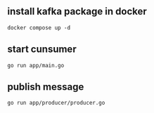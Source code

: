 ## install kafka package in docker

    docker compose up -d

## start cunsumer

    go run app/main.go

## publish message

    go run app/producer/producer.go
